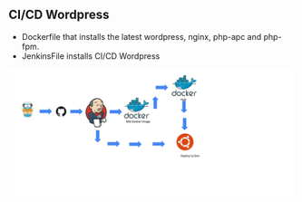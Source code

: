 ## CI/CD Wordpress  

- Dockerfile that installs the latest wordpress, nginx, php-apc and php-fpm.
- JenkinsFile installs CI/CD Wordpress

![](https://github.com/IgorKzmn/project/blob/master/img/111111.png)


